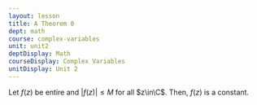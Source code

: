 ```yaml
---
layout: lesson
title: A Theorem 0
dept: math
course: complex-variables
unit: unit2
deptDisplay: Math
courseDisplay: Complex Variables
unitDisplay: Unit 2
---
```


Let $f(z)$ be entire and $|f(z)| \leq M$ for all $z\in\C$. Then, $f(z)$ is a constant. 







































